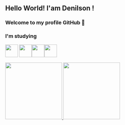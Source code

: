 ## Hello World! I'am Denilson ! 
### Welcome to my profile GitHub 👋

### I'm studying

<img src="https://cdn.jsdelivr.net/gh/devicons/devicon/icons/javascript/javascript-original.svg" width="40" height="40"/> <img src="https://cdn.jsdelivr.net/gh/devicons/devicon/icons/python/python-original.svg" width="40" height="40"/><img src="https://cdn.jsdelivr.net/gh/devicons/devicon/icons/html5/html5-original.svg" width="40" height="40"/><img src="https://cdn.jsdelivr.net/gh/devicons/devicon/icons/css3/css3-original.svg" width="40" height="40"/> 
<div>
<a href="https://github.com/seu-usuário-aqui">
<img height="180em" src="https://github-readme-stats.vercel.app/api/top-langs/?username=denilssonww&layout=compact&langs_count=7&theme=dracula"/>
<img height="180em" src="https://github-readme-stats.vercel.app/api?username=denilssonww&show_icons=true&theme=dracula&include_all_commits=true&count_private=true"/>
</div>
